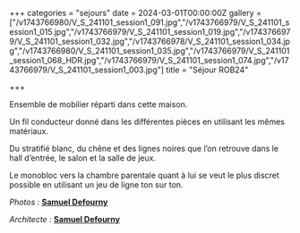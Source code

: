+++
categories = "sejours"
date = 2024-03-01T00:00:00Z
gallery = ["/v1743766980/V_S_241101_session1_091.jpg","/v1743766979/V_S_241101_session1_015.jpg","/v1743766979/V_S_241101_session1_019.jpg","/v1743766979/V_S_241101_session1_032.jpg","/v1743766978/V_S_241101_session1_034.jpg","/v1743766980/V_S_241101_session1_035.jpg","/v1743766979/V_S_241101_session1_068_HDR.jpg","/v1743766979/V_S_241101_session1_074.jpg","/v1743766979/V_S_241101_session1_003.jpg"]
title = "Séjour ROB24"

+++

Ensemble de mobilier réparti dans cette maison.

Un fil conducteur donné dans les différentes pièces en utilisant les mêmes matériaux.

Du stratifié blanc, du chêne et des lignes noires que l’on retrouve dans le hall d’entrée, le salon et la salle de jeux.

Le monobloc vers la chambre parentale quant à lui se veut le plus discret possible en utilisant un jeu de ligne ton sur ton.

_Photos :_ [**Samuel Defourny**](https://www.smdf.be/)

_Architecte :_ [**Samuel Defourny**](https://www.samueldefourny.be/)